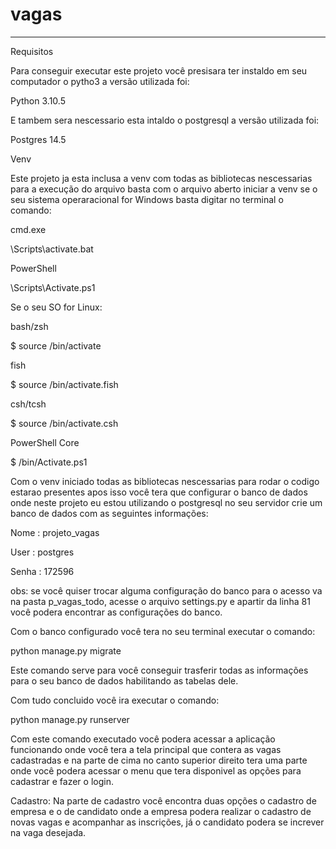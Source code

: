 # vagas
-------------------------------------------------------------------------------
Requisitos

Para conseguir executar este projeto você presisara ter instaldo em seu computador o pytho3 a versão utilizada foi:

Python 3.10.5

E tambem sera nescessario esta intaldo o postgresql a versão utilizada foi:

Postgres 14.5


Venv

Este projeto ja esta inclusa a venv com todas as bibliotecas nescessarias para a execução do arquivo basta com o arquivo aberto iniciar a venv se o seu sistema operaracional
for Windows basta digitar no terminal o comando:

cmd.exe

<venv>\Scripts\activate.bat

PowerShell

<venv>\Scripts\Activate.ps1

Se o seu SO for Linux:

bash/zsh

$ source <venv>/bin/activate

fish

$ source <venv>/bin/activate.fish

csh/tcsh

$ source <venv>/bin/activate.csh

PowerShell Core

$ <venv>/bin/Activate.ps1


Com o venv iniciado todas as bibliotecas nescessarias para rodar o codigo estarao presentes apos isso você tera que configurar o banco de dados onde neste projeto eu
estou utilizando o postgresql no seu servidor crie um banco de dados com as seguintes informações:

Nome : projeto_vagas

User : postgres

Senha : 172596

obs: se você quiser trocar alguma configuração do banco para o acesso va na pasta p_vagas_todo, acesse o arquivo settings.py e apartir da linha 81 você podera encontrar as 
configurações do banco.

Com o banco configurado você tera no seu terminal executar o comando:

python manage.py migrate

Este comando serve para você conseguir trasferir todas as informações para o seu banco de dados habilitando as tabelas dele.

Com tudo concluido você ira executar o comando:

python manage.py runserver

Com este comando executado você podera acessar a aplicação funcionando onde você tera a tela principal que contera as vagas cadastradas e na parte de cima no canto superior direito
tera uma parte onde você podera acessar o menu que tera disponivel as opções para cadastrar e fazer o login.

Cadastro:
Na parte de cadastro você encontra duas opções o cadastro de empresa e o de candidato onde a empresa podera realizar o cadastro de novas vagas e acompanhar as inscrições, 
já o candidato podera se increver na vaga desejada.
